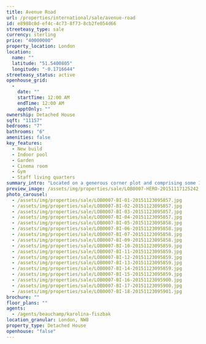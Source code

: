 ```yaml
---
title: Avenue Road
url: /properties/international/sale/avenue-road
id: e8988c0d-ef4c-4c73-8f73-8cb2fe054d66
streeteasy_type: sale
currency: sterling
price: "40000000"
property_location: London
location:
  name: ""
  latitude: "51.5400805"
  longitude: "-0.1716644"
streeteasy_status: active
openhouse_grid:
  - 
    date: ""
    startTime: 12:00 AM
    endTime: 12:00 AM
    apptOnly: ""
ownership: Detached House
sqft: "11157"
bedrooms: "7"
bathrooms: "6"
amenities: false
key_features:
  - New build
  - Indoor pool
  - Garden
  - Cinema room
  - Gym
  - Staff living quarters
summary_intro: "Located on a generous corner plot and comprising some 11,157 sq ft, this ambassadorial residence is designed to reflect its prestigious surroundings. The property is situated on the favoured side of St. John's Wood. Avenue Road is a leafy, stylish and much sought after road, situated moments from both Regent's Park and Primrose Hill and is a short drive from the West End. With a west facing landscaped garden and large carriage driveway, the property benefits from elegantly proportioned accommodation comprising seven bedrooms, six bathrooms, entertaining rooms, cinema room, large family/games room, indoor swimming pool leisure area, separate gym studio and staff accommodation."
preview_image: /assets/img/properties/sale/LOB0007-HERO-20151117125242.jpg
photo_carousel:
  - /assets/img/properties/sale/LOB0007-BI-01-20151123095857.jpg
  - /assets/img/properties/sale/LOB0007-BI-02-20151123095857.jpg
  - /assets/img/properties/sale/LOB0007-BI-03-20151123095857.jpg
  - /assets/img/properties/sale/LOB0007-BI-04-20151123095857.jpg
  - /assets/img/properties/sale/LOB0007-BI-05-20151123095858.jpg
  - /assets/img/properties/sale/LOB0007-BI-06-20151123095858.jpg
  - /assets/img/properties/sale/LOB0007-BI-07-20151123095858.jpg
  - /assets/img/properties/sale/LOB0007-BI-09-20151123095858.jpg
  - /assets/img/properties/sale/LOB0007-BI-10-20151123095859.jpg
  - /assets/img/properties/sale/LOB0007-BI-11-20151123095859.jpg
  - /assets/img/properties/sale/LOB0007-BI-12-20151123095859.jpg
  - /assets/img/properties/sale/LOB0007-BI-13-20151123095859.jpg
  - /assets/img/properties/sale/LOB0007-BI-14-20151123095859.jpg
  - /assets/img/properties/sale/LOB0007-BI-15-20151123095859.jpg
  - /assets/img/properties/sale/LOB0007-BI-16-20151123095900.jpg
  - /assets/img/properties/sale/LOB0007-BI-17-20151123095900.jpg
  - /assets/img/properties/sale/LOB0007-BI-18-20151123095901.jpg
brochure: ""
floor_plans: ""
agents:
  - /agents/beauchamp/karolina-fiszbak
location_granular: London, NW8
property_type: Detached House
openhouse: "false"
---
```

